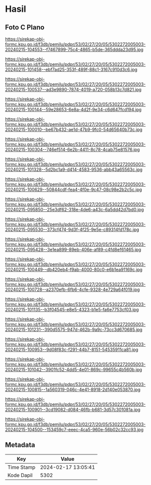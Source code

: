 # Hasil

## Foto C Plano

https://sirekap-obj-formc.kpu.go.id/f3db/pemilu/pdpr/53/02/27/20/05/5302272005003-20240215-104553--f7467899-75c4-4865-b5de-365ddda23d95.jpg

https://sirekap-obj-formc.kpu.go.id/f3db/pemilu/pdpr/53/02/27/20/05/5302272005003-20240215-101458--ebf7ad25-353f-489f-88c1-3167c910d3c6.jpg

https://sirekap-obj-formc.kpu.go.id/f3db/pemilu/pdpr/53/02/27/20/05/5302272005003-20240215-100537--ad3e9890-7874-4019-a720-058b13c7d821.jpg

https://sirekap-obj-formc.kpu.go.id/f3db/pemilu/pdpr/53/02/27/20/05/5302272005003-20240215-100144--59e28653-6e8a-4d2f-9e34-c6d647fcd194.jpg

https://sirekap-obj-formc.kpu.go.id/f3db/pemilu/pdpr/53/02/27/20/05/5302272005003-20240215-100010--be67b432-ae1d-47b9-9fc0-54d65640b73c.jpg

https://sirekap-obj-formc.kpu.go.id/f3db/pemilu/pdpr/53/02/27/20/05/5302272005003-20240215-100304--746ef514-6e2b-4411-8c78-4cab75e81576.jpg

https://sirekap-obj-formc.kpu.go.id/f3db/pemilu/pdpr/53/02/27/20/05/5302272005003-20240215-101328--5d2bc1a9-d414-4583-9536-abb43a65563c.jpg

https://sirekap-obj-formc.kpu.go.id/f3db/pemilu/pdpr/53/02/27/20/05/5302272005003-20240215-100629--50844cdf-fea4-4f0e-9c47-08c98e2b2c5c.jpg

https://sirekap-obj-formc.kpu.go.id/f3db/pemilu/pdpr/53/02/27/20/05/5302272005003-20240215-095850--25e3df62-318e-4de6-a43c-6a5dd42d7bd0.jpg

https://sirekap-obj-formc.kpu.go.id/f3db/pemilu/pdpr/53/02/27/20/05/5302272005003-20240215-095530--373cf474-9d3f-4f25-9e5e-c89314fd178c.jpg

https://sirekap-obj-formc.kpu.go.id/f3db/pemilu/pdpr/53/02/27/20/05/5302272005003-20240215-095428--3e1ea899-89eb-406e-af89-c4fd8ef61465.jpg

https://sirekap-obj-formc.kpu.go.id/f3db/pemilu/pdpr/53/02/27/20/05/5302272005003-20240215-100449--db420eb4-f9ab-4000-80c0-e6b1ea91169c.jpg

https://sirekap-obj-formc.kpu.go.id/f3db/pemilu/pdpr/53/02/27/20/05/5302272005003-20240215-100728--a2370efb-6fb6-4cfe-9328-4e729a64f019.jpg

https://sirekap-obj-formc.kpu.go.id/f3db/pemilu/pdpr/53/02/27/20/05/5302272005003-20240215-101135--b3f04545-e8e5-4323-b1e5-fa6e7753cf03.jpg

https://sirekap-obj-formc.kpu.go.id/f3db/pemilu/pdpr/53/02/27/20/05/5302272005003-20240215-101231--390d5575-947d-462b-9a9c-73cc3d670685.jpg

https://sirekap-obj-formc.kpu.go.id/f3db/pemilu/pdpr/53/02/27/20/05/5302272005003-20240215-100953--9d08f83c-f291-44b7-8151-54535911ca81.jpg

https://sirekap-obj-formc.kpu.go.id/f3db/pemilu/pdpr/53/02/27/20/05/5302272005003-20240215-101042--3901fc52-4dd5-4e01-869c-99655c4b560b.jpg

https://sirekap-obj-formc.kpu.go.id/f3db/pemilu/pdpr/53/02/27/20/05/5302272005003-20240215-100815--1a560319-046c-4e41-8918-2d140e053870.jpg

https://sirekap-obj-formc.kpu.go.id/f3db/pemilu/pdpr/53/02/27/20/05/5302272005003-20240215-100901--3cd19082-d084-46fb-b681-3d57c301081a.jpg

https://sirekap-obj-formc.kpu.go.id/f3db/pemilu/pdpr/53/02/27/20/05/5302272005003-20240215-104500--153459c7-eeec-4ca5-960e-56b02c32cc93.jpg


## Metadata

| Key        | Value               |
| ---------- | ------------------- |
| Time Stamp | 2024-02-17 13:05:41 |
| Kode Dapil | 5302                |



